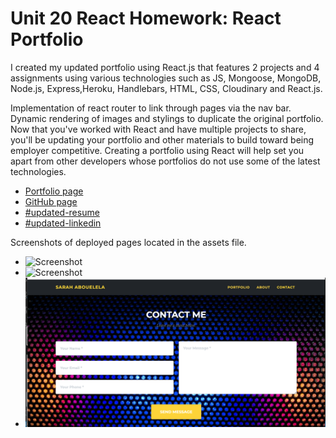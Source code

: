 # Unit 20 React Homework: React Portfolio
I created my updated portfolio using React.js that features 2 projects and 4 assignments using various technologies such as JS, Mongoose, MongoDB, Node.js, Express,Heroku, Handlebars, HTML, CSS, Cloudinary and React.js.

Implementation of react router to link through pages via the nav bar.  Dynamic rendering of images and stylings to duplicate the original portfolio.
Now that you've worked with React and have multiple projects to share, you'll be updating your portfolio and other materials to build toward being employer competitive. Creating a portfolio using React will help set you apart from other developers whose portfolios do not use some of the latest technologies.

* [Portfolio page](https://abouelelas.github.io/React-Portfolio/)
* [GitHub page](https://github.com/abouelelas/sarah-portfolio)
* [#updated-resume](https://docs.google.com/document/d/1GBBsIzDD1Wk0iNn7oTUjZb3qlcCHIBXFf5abyZ4cKtI/edit)
* [#updated-linkedin](https://www.linkedin.com/in/sarah-abouelela-006056b2/)

Screenshots of deployed pages located in the assets file.
* ![Screenshot](https://github.com/abouelelas/React-Portfolio/blob/main/src/assets/img/portfolioss1.png)
* ![Screenshot]()
* ![Screenshot](https://github.com/abouelelas/React-Portfolio/blob/main/src/assets/img/portfolioss3.png)
